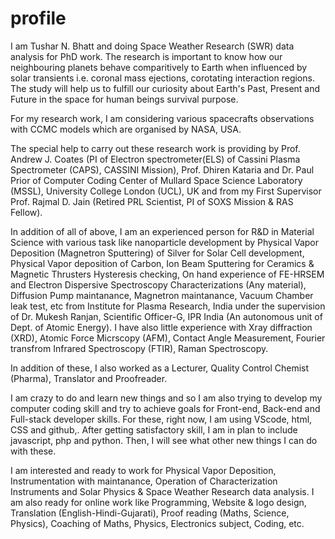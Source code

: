 # profile

I am Tushar N. Bhatt and doing Space Weather Research (SWR) data analysis for PhD work. The research is important to know how our neighbouring planets behave comparitively to Earth when influenced by solar transients i.e. coronal mass ejections, corotating interaction regions. The study will help us to fulfill our curiosity about Earth's Past, Present and Future in the space for human beings survival purpose.

For my research work, I am considering various spacecrafts observations with CCMC models which are organised by NASA, USA.

The special help to carry out these research work is providing by Prof. Andrew J. Coates (PI of Electron spectrometer(ELS) of Cassini Plasma Spectrometer (CAPS), CASSINI Mission), Prof. Dhiren Kataria and Dr. Paul Prior of Computer Coding Center of Mullard Space Science Laboratory (MSSL), University College London (UCL), UK and from my First Supervisor Prof. Rajmal D. Jain (Retired PRL Scientist, PI of SOXS Mission & RAS Fellow).
 
In addition of all of above, I am an experienced person for R&D in Material Science with various task like nanoparticle development by Physical Vapor Deposition (Magnetron Sputtering) of Silver for Solar Cell development, Physical Vapor deposition of Carbon, Ion Beam Sputtering for Ceramics & Magnetic Thrusters Hysteresis checking, On hand experience of FE-HRSEM and Electron Dispersive Spectroscopy Characterizations (Any material), Diffusion Pump maintanance, Magnetron maintanance, Vacuum Chamber leak test, etc from Institute for Plasma Research, India under the supervision of Dr. Mukesh Ranjan, Scientific Officer-G, IPR India (An autonomous unit of Dept. of Atomic Energy). I have also little experience with Xray diffraction (XRD), Atomic Force Micrscopy (AFM), Contact Angle Measurement, Fourier transfrom Infrared Spectroscopy (FTIR), Raman Spectroscopy.

In addition of these, I also worked as a Lecturer, Quality Control Chemist (Pharma), Translator and Proofreader.

I am crazy to do and learn new things and so I am also trying to develop my computer coding skill and try to achieve goals for Front-end, Back-end and Full-stack developer skills. For these, right now, I am using VScode, html, CSS and github,. After getting satisfactory skill, I am in plan to include javascript, php and python. Then, I will see what other new things I can do with these.

I am interested and ready to work for Physical Vapor Deposition, Instrumentation with maintanance, Operation of Characterization Instruments and Solar Physics & Space Weather Research data analysis. I am also ready for online work like Programming, Website & logo design, Translation (English-Hindi-Gujarati), Proof reading (Maths, Science, Physics), Coaching of Maths, Physics, Electronics subject, Coding, etc.